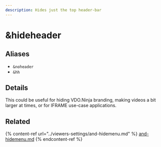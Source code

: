 ```yaml
---
description: Hides just the top header-bar
---
```


# \&hideheader

## Aliases

* `&noheader`
* `&hh`

## Details

This could be useful for hiding VDO.Ninja branding, making videos a bit larger at times, or for IFRAME use-case applications.

## Related

{% content-ref url="../viewers-settings/and-hidemenu.md" %}
[and-hidemenu.md](../viewers-settings/and-hidemenu.md)
{% endcontent-ref %}
